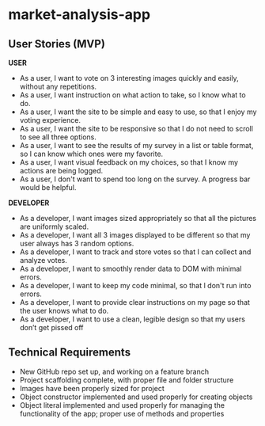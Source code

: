 # market-analysis-app

## User Stories (MVP)
**USER**
- As a user, I want to vote on 3 interesting images quickly and easily, without any repetitions.
- As a user, I want instruction on what action to take, so I know what to do.
- As a user, I want the site to be simple and easy to use, so that I enjoy my voting experience.
- As a user, I want the site to be responsive so that I do not need to scroll to see all three options.
- As a user, I want to see the results of my survey in a list or table format, so I can know which ones were my favorite.
- As a user, I want visual feedback on my choices, so that I know my actions are being logged.
- As a user, I don't want to spend too long on the survey. A progress bar would be helpful.

**DEVELOPER**
- As a developer, I want images sized appropriately so that all the pictures are uniformly scaled.
- As a developer, I want all 3 images displayed to be different so that my user always has 3 random options.
- As a developer, I want to track and store votes so that I can collect and analyze votes.
- As a developer, I want to smoothly render data to DOM with minimal errors.
- As a developer, I want to keep my code minimal, so that I don't run into errors.
- As a developer, I want to provide clear instructions on my page so that the user knows what to do.
- As a developer, I want to use a clean, legible design so that my users don’t get pissed off

## Technical Requirements
 - New GitHub repo set up, and working on a feature branch
 - Project scaffolding complete, with proper file and folder structure
 - Images have been properly sized for project
 - Object constructor implemented and used properly for creating objects
 - Object literal implemented and used properly for managing the functionality of the app; proper use of methods and properties

